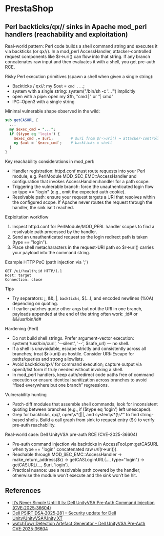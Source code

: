 # PrestaShop

## Perl backticks/qx// sinks in Apache mod_perl handlers (reachability and exploitation)

Real-world pattern: Perl code builds a shell command string and executes it via backticks (or qx//). In a mod_perl AccessHandler, attacker-controlled request components like $r->uri() can flow into that string. If any branch concatenates raw input and then evaluates it with a shell, you get pre-auth RCE.

Risky Perl execution primitives (spawn a shell when given a single string):
- Backticks / qx//: my $out = `cmd ...`;
- system with a single string: system("/bin/sh -c '...'") implicitly
- open with a pipe: open my $fh, "cmd |" or "| cmd"
- IPC::Open3 with a single string

Minimal vulnerable shape observed in the wild:
```perl
sub getCASURL {
  ...
  my $exec_cmd = "...";
  if ($type eq 'login') {
    $exec_cmd .= $uri;        # $uri from $r->uri() → attacker-controlled
    my $out = `$exec_cmd`;    # backticks = shell
  }
}
```
Key reachability considerations in mod_perl:
- Handler registration: httpd.conf must route requests into your Perl module, e.g. PerlModule MOD_SEC_EMC::AccessHandler and configuration that invokes AccessHandler::handler for a path scope.
- Triggering the vulnerable branch: force the unauthenticated login flow so type == "login" (e.g., omit the expected auth cookie).
- Resolvable path: ensure your request targets a URI that resolves within the configured scope. If Apache never routes the request through the handler, the sink isn’t reached.

Exploitation workflow
1) Inspect httpd.conf for PerlModule/MOD_PERL handler scopes to find a resolvable path processed by the handler.
2) Send an unauthenticated request so the login redirect path is taken (type == "login").
3) Place shell metacharacters in the request-URI path so $r->uri() carries your payload into the command string.

Example HTTP PoC (path injection via ';')
```http
GET /ui/health;id HTTP/1.1
Host: target
Connection: close
```
Tips
- Try separators: ;, &&, |, `backticks`, $(...), and encoded newlines (%0A) depending on quoting.
- If earlier patches quote other args but not the URI in one branch, payloads appended at the end of the string often work: ;id# or &&/usr/bin/id#

Hardening (Perl)
- Do not build shell strings. Prefer argument-vector execution: system('/usr/bin/curl', '--silent', '--', $safe_url) — no shell.
- If a shell is unavoidable, escape strictly and consistently across all branches; treat $r->uri() as hostile. Consider URI::Escape for paths/queries and strong allowlists.
- Avoid backticks/qx// for command execution; capture output via open3/list form if truly needed without invoking a shell.
- In mod_perl handlers, keep auth/redirect code paths free of command execution or ensure identical sanitization across branches to avoid “fixed everywhere but one branch” regressions.

Vulnerability hunting
- Patch-diff modules that assemble shell commands; look for inconsistent quoting between branches (e.g., if ($type eq 'login') left unescaped).
- Grep for backticks, qx//, open\s*\(|\||, and system\s*\(\s*" to find string-based shells. Build a call graph from sink to request entry ($r) to verify pre-auth reachability.

Real-world case: Dell UnityVSA pre-auth RCE (CVE-2025-36604)
- Pre-auth command injection via backticks in AccessTool.pm:getCASURL when type == "login" concatenated raw $uri ($r->uri()).
- Reachable through MOD_SEC_EMC::AccessHandler → make_return_address($r) → getCASLoginURL(..., type="login") → getCASURL(..., $uri, 'login').
- Practical nuance: use a resolvable path covered by the handler; otherwise the module won’t execute and the sink won’t be hit.

## References

- [It’s Never Simple Until It Is: Dell UnityVSA Pre‑Auth Command Injection (CVE‑2025‑36604)](https://labs.watchtowr.com/its-never-simple-until-it-is-dell-unityvsa-pre-auth-command-injection-cve-2025-36604/)
- [Dell PSIRT DSA‑2025‑281 – Security update for Dell Unity/UnityVSA/Unity XT](https://www.dell.com/support/kbdoc/en-uk/000350756/dsa-2025-281-security-update-for-dell-unity-dell-unityvsa-and-dell-unity-xt-security-update-for-multiple-vulnerabilities)
- [watchTowr Detection Artefact Generator – Dell UnityVSA Pre‑Auth CVE‑2025‑36604](https://github.com/watchtowrlabs/watchTowr-vs-Dell-UnityVSA-PreAuth-CVE-2025-36604)

